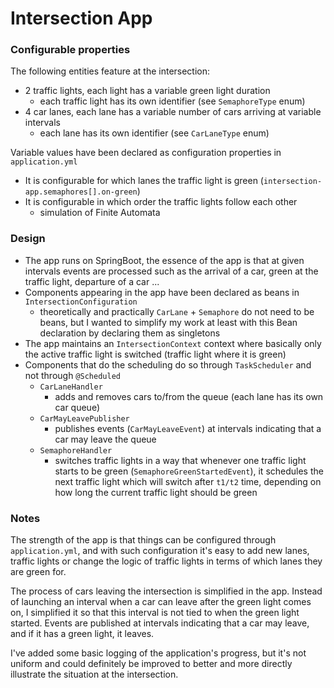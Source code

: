 # Intersection App

### Configurable properties
The following entities feature at the intersection:
- 2 traffic lights, each light has a variable green light duration
  - each traffic light has its own identifier (see `SemaphoreType` enum)
- 4 car lanes, each lane has a variable number of cars arriving at variable intervals
  - each lane has its own identifier (see `CarLaneType` enum)

Variable values have been declared as configuration properties in `application.yml`
- It is configurable for which lanes the traffic light is green (`intersection-app.semaphores[].on-green`)
- It is configurable in which order the traffic lights follow each other
  - simulation of Finite Automata

### Design
- The app runs on SpringBoot, the essence of the app is that at given intervals events are processed such as the arrival of a car, green at the traffic light, departure of a car ...
- Components appearing in the app have been declared as beans in `IntersectionConfiguration`
  - theoretically and practically `CarLane` + `Semaphore` do not need to be beans, but I wanted to simplify my work at least with this Bean declaration by declaring them as singletons
- The app maintains an `IntersectionContext` context where basically only the active traffic light is switched (traffic light where it is green)
- Components that do the scheduling do so through `TaskScheduler` and not through `@Scheduled`
  - `CarLaneHandler`
    - adds and removes cars to/from the queue (each lane has its own car queue)
  - `CarMayLeavePublisher`
    - publishes events (`CarMayLeaveEvent`) at intervals indicating that a car may leave the queue
  - `SemaphoreHandler`
    - switches traffic lights in a way that whenever one traffic light starts to be green (`SemaphoreGreenStartedEvent`), 
      it schedules the next traffic light which will switch after `t1/t2` time, 
      depending on how long the current traffic light should be green

### Notes
The strength of the app is that things can be configured through `application.yml`, and with such configuration it's easy
to add new lanes, traffic lights or change the logic of traffic lights in terms of which lanes they are green for.

The process of cars leaving the intersection is simplified in the app.
Instead of launching an interval when a car can leave after the green light comes on,
I simplified it so that this interval is not tied to when the green light started.
Events are published at intervals indicating that a car may leave, and if it has a green light, it leaves.

I've added some basic logging of the application's progress, but it's not uniform
and could definitely be improved to better and more directly illustrate the situation at the intersection.

